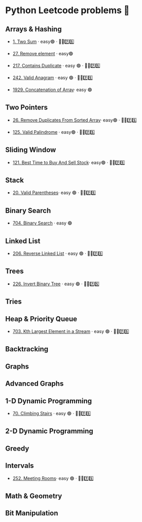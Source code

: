# Python Leetcode problems 🐍

## Arrays & Hashing <!-- -------------------------Arrays & Hashing Section-----------------------------  -->

- [1. Two Sum](https://github.com/flenhu/leetcode/blob/main/Python/01_arraysAndHashing/1_twoSum.ipynb) · easy🟢 · 🧑‍🦯7️⃣5️⃣ 

- [27. Remove element](https://github.com/flenhu/leetcode/blob/main/Python/01_arraysAndHashing/27_removeElement.ipynb) · easy🟢  

- [217. Contains Duplicate](https://github.com/flenhu/leetcode/blob/main/Python/01_arraysAndHashing/217_containsDuplicate.ipynb) · easy 🟢 · 🧑‍🦯7️⃣5️⃣ 

- [242. Valid Anagram](https://github.com/flenhu/leetcode/blob/main/Python/01_arraysAndHashing/242_validAnagram.ipynb) · easy 🟢 · 🧑‍🦯7️⃣5️⃣ 

- [1929. Concatenation of Array](https://github.com/flenhu/leetcode/blob/main/Python/01_arraysAndHashing/1929_concatenationofArray.ipynb)· easy 🟢

## Two Pointers <!-- -----------------------------Two Pointers Section---------------------------------  -->

- [26. Remove Duplicates From Sorted Array](https://github.com/flenhu/leetcode/blob/main/Python/02_twoPointers/26_removeDuplicatesFromSortedArray.ipynb)· easy🟢 · 🧑‍🦯7️⃣5️⃣ 

- [125. Valid Palindrome](https://github.com/flenhu/leetcode/blob/main/Python/02_twoPointers/125_validPalindrome.ipynb) · easy🟢 · 🧑‍🦯7️⃣5️⃣ 

## Sliding Window <!-- --------------------------------------------Section---------------------------------  -->

- [121. Best Time to Buy And Sell Stock](https://github.com/flenhu/leetcode/blob/main/Python/03_slidingWindow/121_bestTimetoBuyAndSellStock.ipynb)· easy🟢 · 🧑‍🦯7️⃣5️⃣ 

## Stack <!-- ----------------------------------------Stack Section---------------------------------  -->

- [20. Valid Parentheses](https://github.com/flenhu/leetcode/blob/main/Python/04_stack/20_validParentheses.ipynb)· easy 🟢  · 🧑‍🦯7️⃣5️⃣ 

## Binary Search <!-- -----------------------------------Binary Search Section--------------------------  -->

- [704. Binary Search](https://github.com/flenhu/leetcode/blob/main/Python/05_binarySearch/704_binarySearch.ipynb) · easy 🟢

## Linked List <!-- --------------------------------------------Section---------------------------------  -->
- [206. Reverse Linked List](https://github.com/flenhu/leetcode/blob/main/Python/06_linkedList/206_reverseLinkedList.ipynb) · easy 🟢 · 🧑‍🦯7️⃣5️⃣ 

## Trees <!-- --------------------------------------------Section---------------------------------  -->
- [226. Invert Binary Tree](https://github.com/flenhu/leetcode/blob/main/Python/easy/226_InvertBinaryTree.ipynb) · easy 🟢 · 🧑‍🦯7️⃣5️⃣ 

## Tries <!-- ------------------------------------------ Tries Section---------------------------------  -->

## Heap & Priority Queue <!-- --------------------Heap & Priority Queue Section-------------------------  -->
- [703. Kth Largest Element in a Stream](https://github.com/flenhu/leetcode/blob/main/Python/easy/703_KthLargestElementinaStream.ipynb) · easy 🟢 · 🧑‍🦯7️⃣5️⃣ 

## Backtracking <!-- --------------------------------Section---------------------------------  -->

## Graphs <!-- --------------------------------------------Section---------------------------------  -->

## Advanced Graphs <!-- --------------------------------------------Section---------------------------------  -->

## 1-D Dynamic Programming <!-- -------------------------------Section---------------------------------  -->
- [70. Climbing Stairs](https://github.com/flenhu/leetcode/blob/main/Python/easy/70_ClimbingStairs.ipynb) · easy 🟢 · 🧑‍🦯7️⃣5️⃣ 




## 2-D Dynamic Programming <!-- --------------------------------------------Section---------------------------------  -->

## Greedy <!-- --------------------------------------------Section---------------------------------  -->

## Intervals <!-- --------------------------------------------Section---------------------------------  -->

- [252. Meeting Rooms](https://github.com/flenhu/leetcode/blob/main/Python/16_intervals/252_meetingRooms.ipynb)· easy 🟢 · 🧑‍🦯7️⃣5️⃣

## Math & Geometry <!-- --------------------------------------------Section---------------------------------  -->

## Bit Manipulation <!-- --------------------------------------------Section---------------------------------  -->


